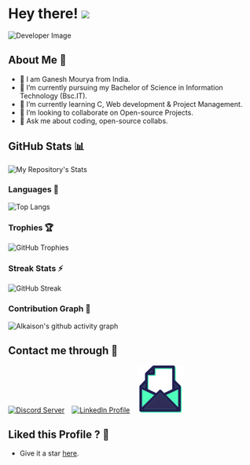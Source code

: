 
#  Hey there! <img src="https://raw.githubusercontent.com/iampavangandhi/iampavangandhi/master/gifs/Hi.gif" width="30px">

![Developer Image](https://camo.githubusercontent.com/992babdffd8c74a1502de375fbdf7e4d54773242/68747470733a2f2f6d656469612e67697068792e636f6d2f6d656469612f53576f536b4e36447854737a71494b4571762f67697068792e676966)

## About Me 📓

- 🍄 I am Ganesh Mourya from India.
- 🔭 I’m currently pursuing my Bachelor of Science in Information Technology (Bsc.IT).
- 🌱 I’m currently learning C, Web development & Project Management.
- 👯 I’m looking to collaborate on Open-source Projects.
- 💬 Ask me about coding, open-source collabs.

## GitHub Stats 📊

![My Repository's Stats](https://github-readme-stats.vercel.app/api?username=Alkaison&show_icons=true)

### Languages 🔖

![Top Langs](https://github-readme-stats.vercel.app/api/top-langs/?username=alkaison&layout=compact)

### Trophies 🏆

![GitHub Trophies](https://github-profile-trophy.vercel.app/?username=alkaison&theme=dracula)

### Streak Stats ⚡

![GitHub Streak](https://github-readme-streak-stats.herokuapp.com/?user=Alkaison&theme=dark)

### Contribution Graph 🎉

![Alkaison's github activity graph](https://activity-graph.herokuapp.com/graph?username=Alkaison&theme=react-dark&hide_title=true)

## Contact me through 📨

[![Discord Server](https://github.com/gauravghongde/social-icons/blob/master/SVG/Color/Discord.svg)](https://discord.gg/dF4PHxbHpA "Byte Hub Discord")
&ensp;
[![LinkedIn Profile](https://github.com/gauravghongde/social-icons/blob/master/SVG/Color/LinkedIN.svg)](https://www.linkedin.com/in/alkaison "Ganesh Mourya - LinkedIn Profile")
&ensp;
[![MailID](https://github.com/Alkaison/GitBashDemo/blob/main/mail.svg)](mailto:505ganeshmourya@gmail.com "Mail: Ganesh Mourya")

## Liked this Profile ? 🌟

- Give it a star [here](https://github.com/Alkaison/Alkaison).
